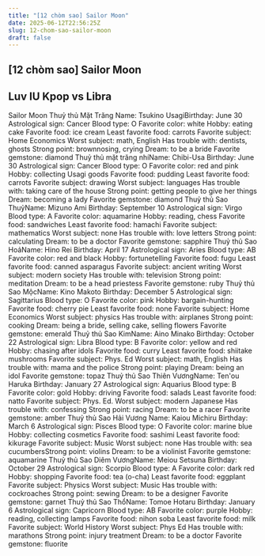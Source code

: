 ```yaml
---
title: "[12 chòm sao] Sailor Moon"
date: 2025-06-12T22:56:25Z
slug: 12-chom-sao-sailor-moon
draft: false
---
```


## [12 chòm sao] Sailor Moon

## Luv IU Kpop vs Libra

Sailor Moon
     Thuỷ thủ Mặt Trăng
 Name: Tsukino UsagiBirthday: June 30
Astrological sign: Cancer
Blood type: O
Favorite color: white
Hobby: eating cake
Favorite food: ice cream
Least favorite food: carrots
Favorite subject: Home Economics
Worst subject: math, English
Has trouble with: dentists, ghosts
Strong point: brownnosing, crying
Dream: to be a bride
Favorite gemstone: diamond       Thuỷ thủ mặt trăng nhíName: Chibi-Usa
Birthday: June 30
Astrological sign: Cancer
Blood type: O
Favorite color: red and pink
Hobby: collecting Usagi goods
Favorite food: pudding
Least favorite food: carrots
Favorite subject: drawing
Worst subject: languages
Has trouble with: taking care of the house
Strong point: getting people to give her things
Dream: becoming a lady
Favorite gemstone: diamond        Thuỷ thủ Sao ThuỷName: Mizuno Ami
Birthday: September 10
Astrological sign: Virgo
Blood type: A
Favorite color: aquamarine
Hobby: reading, chess
Favorite food: sandwiches
Least favorite food: hamachi
Favorite subject: mathematics
Worst subject: none
Has trouble with: love letters
Strong point: calculating
Dream: to be a doctor
Favorite gemstone: sapphire        Thuỷ thủ Sao HoảName: Hino Rei
Birthday: April 17
Astrological sign: Aries
Blood type: AB
Favorite color: red and black
Hobby: fortunetelling
Favorite food: fugu
Least favorite food: canned asparagus
Favorite subject: ancient writing
Worst subject: modern society
Has trouble with: television
Strong point: meditation
Dream: to be a head priestess
Favorite gemstone: ruby       Thuỷ thủ Sao MộcName: Kino Makoto
Birthday: December 5
Astrological sign: Sagittarius
Blood type: O
Favorite color: pink
Hobby: bargain-hunting
Favorite food: cherry pie
Least favorite food: none
Favorite subject: Home Economics
Worst subject: physics
Has trouble with: airplanes
Strong point: cooking
Dream: being a bride, selling cake, selling flowers
Favorite gemstone: emerald       Thuỷ thủ Sao KimName: Aino Minako
Birthday: October 22
Astrological sign: Libra
Blood type: B
Favorite color: yellow and red
Hobby: chasing after idols
Favorite food: curry
Least favorite food: shiitake mushrooms
Favorite subject: Phys. Ed
Worst subject: math, English
Has trouble with: mama and the police
Strong point: playing
Dream: being an idol
Favorite gemstone: topaz       Thuỷ thủ Sao Thiên VươngName: Ten'ou Haruka
Birthday: January 27
Astrological sign: Aquarius
Blood type: B
Favorite color: gold
Hobby: driving
Favorite food: salads
Least favorite food: natto
Favorite subject: Phys. Ed.
Worst subject: modern Japanese
Has trouble with: confessing
Strong point: racing
Dream: to be a racer
Favorite gemstone: amber           Thuỷ thủ Sao Hải Vương   Name: Kaiou Michiru
Birthday: March 6
Astrological sign: Pisces
Blood type: O
Favorite color: marine blue
Hobby: collecting cosmetics
Favorite food: sashimi
Least favorite food: kikurage
Favorite subject: Music
Worst subject: none
Has trouble with: sea cucumbersStrong point: violins
Dream: to be a violinist
Favorite gemstone: aquamarine        Thuỷ thủ Sao Diêm VươngName: Meiou Setsuna
Birthday: October 29
Astrological sign: Scorpio
Blood type: A
Favorite color: dark red
Hobby: shopping
Favorite food: tea (o-cha)
Least favorite food: eggplant
Favorite subject: Physics
Worst subject: Music
Has trouble with: cockroaches
Strong point: sewing
Dream: to be a designer
Favorite gemstone: garnet       Thuỷ thủ Sao ThổName: Tomoe Hotaru
Birthday: January 6
Astrological sign: Capricorn
Blood type: AB
Favorite color: purple
Hobby: reading, collecting lamps
Favorite food: nihon soba
Least favorite food: milk
Favorite subject: World History
Worst subject: Phys Ed
Has trouble with: marathons
Strong point: injury treatment
Dream: to be a doctor
Favorite gemstone: fluorite